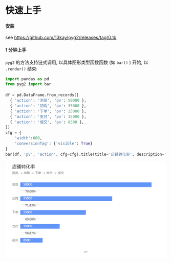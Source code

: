 # 快速上手

#### 安装

see https://github.com/13kay/pyg2/releases/tag/0.1b


#### 1 分钟上手

`pyg2` 的方法支持链式调用, 以具体图形类型函数函数 (如  `bar()` ) 开始, 以 `.render()` 结束:

```python
import pandas as pd
from pyg2 import bar

df = pd.DataFrame.from_records([
  { 'action': '浏览', 'pv': 50000 },
  { 'action': '加购', 'pv': 35000 },
  { 'action': '下单', 'pv': 25000 },
  { 'action': '支付', 'pv': 15000 },
  { 'action': '成交', 'pv': 8500 },
])
cfg = {
    'width':600,
    'conversionTag': {'visible': True}
}
bar(df, 'pv', 'action', cfg=cfg).title(title='店铺转化率', description='浏览 -> 加购 -> 下单 -> 支付 -> 成交').render()
```

![](../_media/quickstart.png)
